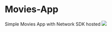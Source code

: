 # Movies-App
Simple Movies App with Network SDK hosted 
[![](https://jitpack.io/v/rajpateln1995/Movies-App.svg)](https://jitpack.io/#rajpateln1995/Movies-App)
